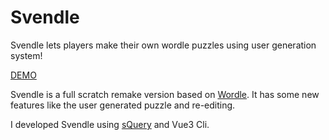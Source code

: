 # Svendle
Svendle lets players make their own wordle puzzles using user generation system!

[DEMO](https://exis9.github.io/Svendle/)

Svendle is a full scratch remake version based on [Wordle](https://www.powerlanguage.co.uk/wordle/).
It has some new features like the user generated puzzle and re-editing.

I developed Svendle using [sQuery](https://squery.vercel.app/) and Vue3 Cli.
